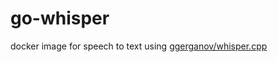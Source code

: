 # go-whisper

docker image for speech to text using [ggerganov/whisper.cpp][1]

[1]:https://github.com/ggerganov/whisper.cpp
